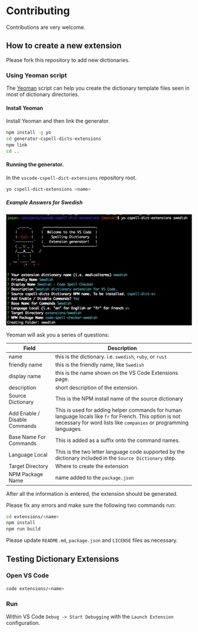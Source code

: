 # Contributing

Contributions are very welcome.

## How to create a new extension

Please fork this repository to add new dictionaries.

### Using Yeoman script

The [Yeoman](http://yeoman.io/) script can help you create the dictionary template files seen in most of dictionary directories.

#### Install Yeoman

Install Yeoman and then link the generator.

```sh
npm install -g yo
cd generator-cspell-dicts-extensions
npm link
cd ..
```

#### Running the generator.

In the `vscode-cspell-dict-extensions` repository root.

```sh
yo cspell-dict-extensions <name>
```

##### Example Answers for Swedish

![Swedish Generation Example](./images/example-yo.png)

Yeoman will ask you a series of questions:

Field | Description
---------|------------
name | this is the dictionary. i.e. `swedish`, `ruby`, or `rust`
friendly name | this is the friendly name, like `Swedish`
display name | this is the name shown on the VS Code Extensions page.
description | short description of the extension.
Source Dictionary | This is the NPM install name of the source dictionary
Add Enable / Disable Commands | This is used for adding helper commands for human language locals like `fr` for French. This option is not necessary for word lists like `companies` or programming languages.
Base Name For Commands | This is added as a suffix onto the command names.
Language Local | This is the two letter language code supported by the dictionary included in the `Source Dictionary` step.
Target Directory | Where to create the extension
NPM Package Name | name added to the `package.json`

After all the information is entered, the extension should be generated.

Please fix any errors and make sure the following two commands run:

```sh
cd extensions/<name>
npm install
npm run build
```

Please update `README.md`, `package.json` and `LICENSE` files as necessary.

## Testing Dictionary Extensions

### Open VS Code

```sh
code extensions/<name>
```

### Run

Within VS Code `Debug -> Start Debugging` with the `Launch Extension` configuration.

